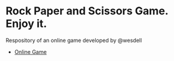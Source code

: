 # Rock Paper and Scissors Game. Enjoy it.

Respository of an online game developed by @wesdell

- [Online Game](https://wesdell.github.io/rockpaperscissors/)
